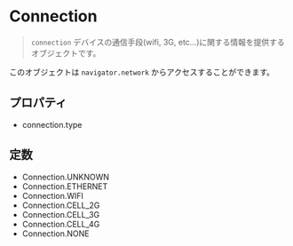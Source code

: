 Connection
==========

> `connection` デバイスの通信手段(wifi, 3G, etc...)に関する情報を提供するオブジェクトです。

このオブジェクトは `navigator.network` からアクセスすることができます。

プロパティ
----------

- connection.type

定数
---------

- Connection.UNKNOWN
- Connection.ETHERNET
- Connection.WIFI
- Connection.CELL_2G
- Connection.CELL_3G
- Connection.CELL_4G
- Connection.NONE

